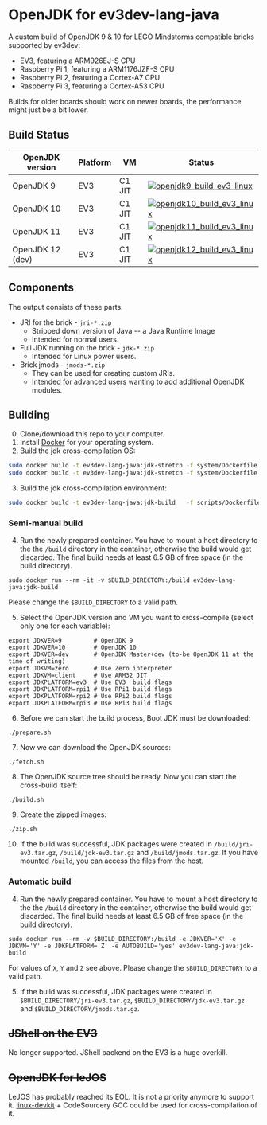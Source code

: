# OpenJDK for ev3dev-lang-java
A custom build of OpenJDK 9 & 10 for LEGO Mindstorms compatible bricks supported by ev3dev:

* EV3, featuring a ARM926EJ-S CPU
* Raspberry Pi 1, featuring a ARM1176JZF-S CPU
* Raspberry Pi 2, featuring a Cortex-A7 CPU
* Raspberry Pi 3, featuring a Cortex-A53 CPU

Builds for older boards should work on newer boards, the performance might just be a bit lower.

## Build Status

| OpenJDK version  | Platform | VM     | Status                               |
|------------------|----------|--------|--------------------------------------|
| OpenJDK 9        | EV3      | C1 JIT | [![openjdk9_build_ev3_linux][1]][2]  |
| OpenJDK 10       | EV3      | C1 JIT | [![openjdk10_build_ev3_linux][3]][4] |
| OpenJDK 11       | EV3      | C1 JIT | [![openjdk11_build_ev3_linux][5]][6] |
| OpenJDK 12 (dev) | EV3      | C1 JIT | [![openjdk12_build_ev3_linux][7]][8] |

[1]: https://ci.adoptopenjdk.net/view/ev3dev/job/openjdk9_build_ev3_linux/badge/icon
[2]: https://ci.adoptopenjdk.net/view/ev3dev/job/openjdk9_build_ev3_linux/
[3]: https://ci.adoptopenjdk.net/view/ev3dev/job/openjdk10_build_ev3_linux/badge/icon
[4]: https://ci.adoptopenjdk.net/view/ev3dev/job/openjdk10_build_ev3_linux/
[5]: https://ci.adoptopenjdk.net/view/ev3dev/job/openjdk11_build_ev3_linux/badge/icon
[6]: https://ci.adoptopenjdk.net/view/ev3dev/job/openjdk11_build_ev3_linux/
[7]: https://ci.adoptopenjdk.net/view/ev3dev/job/openjdk12_build_ev3_linux/badge/icon
[8]: https://ci.adoptopenjdk.net/view/ev3dev/job/openjdk12_build_ev3_linux/


## Components
The output consists of these parts:
* JRI for the brick - `jri-*.zip`
  * Stripped down version of Java -- a Java Runtime Image
  * Intended for normal users.
* Full JDK running on the brick - `jdk-*.zip`
  * Intended for Linux power users.
* Brick jmods - `jmods-*.zip`
  * They can be used for creating custom JRIs.
  * Intended for advanced users wanting to add additional OpenJDK modules.

## Building

0. Clone/download this repo to your computer.
1. Install [Docker](https://docs.docker.com/engine/installation/) for your operating system.
2. Build the jdk cross-compilation OS:
```sh
sudo docker build -t ev3dev-lang-java:jdk-stretch -f system/Dockerfile.armel  system # ONLY FOR EV3
sudo docker build -t ev3dev-lang-java:jdk-stretch -f system/Dockerfile.armhf  system # ONLY FOR RPI1. RPI2 & RPI3
```
3. Build the jdk cross-compilation environment:
```sh
sudo docker build -t ev3dev-lang-java:jdk-build   -f scripts/Dockerfile scripts
```
### Semi-manual build
4. Run the newly prepared container. You have to mount a host directory to the the `/build` directory in the container,
otherwise the build would get discarded. The final build needs at least 6.5 GB of free space (in the build directory).
```
sudo docker run --rm -it -v $BUILD_DIRECTORY:/build ev3dev-lang-java:jdk-build
```
Please change the `$BUILD_DIRECTORY` to a valid path.

5. Select the OpenJDK version and VM you want to cross-compile (select only one for each variable):
```
export JDKVER=9         # OpenJDK 9
export JDKVER=10        # OpenJDK 10
export JDKVER=dev       # OpenJDK Master+dev (to-be OpenJDK 11 at the time of writing)
export JDKVM=zero       # Use Zero interpreter
export JDKVM=client     # Use ARM32 JIT
export JDKPLATFORM=ev3  # Use EV3  build flags
export JDKPLATFORM=rpi1 # Use RPi1 build flags
export JDKPLATFORM=rpi2 # Use RPi2 build flags
export JDKPLATFORM=rpi3 # Use RPi3 build flags
```
6. Before we can start the build process, Boot JDK must be downloaded:
```
./prepare.sh
```
7. Now we can download the OpenJDK sources:
```
./fetch.sh
```
8. The OpenJDK source tree should be ready. Now you can start the cross-build itself:
```
./build.sh
```
9. Create the zipped images:
```
./zip.sh
```
10. If the build was successful, JDK packages were created in `/build/jri-ev3.tar.gz`, `/build/jdk-ev3.tar.gz` and `/build/jmods.tar.gz`.
If you have mounted `/build`, you can access the files from the host.

### Automatic build
4. Run the newly prepared container. You have to mount a host directory to the the `/build` directory in the container,
otherwise the build would get discarded. The final build needs at least 6.5 GB of free space (in the build directory).
```
sudo docker run --rm -v $BUILD_DIRECTORY:/build -e JDKVER='X' -e JDKVM='Y' -e JDKPLATFORM='Z' -e AUTOBUILD='yes' ev3dev-lang-java:jdk-build
```
For values of `X`, `Y` and `Z` see above. Please change the `$BUILD_DIRECTORY` to a valid path.

5. If the build was successful, JDK packages were created in `$BUILD_DIRECTORY/jri-ev3.tar.gz`, `$BUILD_DIRECTORY/jdk-ev3.tar.gz` and `$BUILD_DIRECTORY/jmods.tar.gz`.


## ~~JShell on the EV3~~

No longer supported. JShell backend on the EV3 is a huge overkill.


## ~~OpenJDK for leJOS~~

LeJOS has probably reached its EOL. It is not a priority anymore to support it.
[linux-devkit](https://github.com/mindboards/ev3sources/tree/master/extra/linux-devkit) + CodeSourcery GCC could be used for cross-compilation of it.
